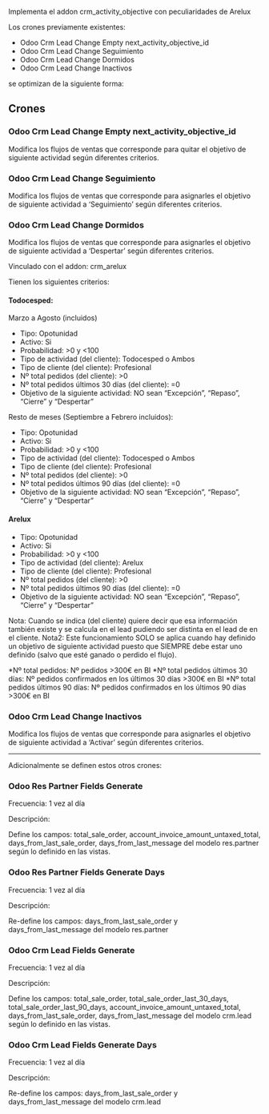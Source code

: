 Implementa el addon crm_activity_objective con peculiaridades de Arelux

Los crones previamente existentes:
- Odoo Crm Lead Change Empty next_activity_objective_id
- Odoo Crm Lead Change Seguimiento
- Odoo Crm Lead Change Dormidos
- Odoo Crm Lead Change Inactivos

se optimizan de la siguiente forma:


## Crones
### Odoo Crm Lead Change Empty next_activity_objective_id
Modifica los flujos de ventas que corresponde para quitar el objetivo de siguiente actividad según diferentes criterios.

### Odoo Crm Lead Change Seguimiento
Modifica los flujos de ventas que corresponde para asignarles el objetivo de siguiente actividad a ‘Seguimiento’ según diferentes criterios.

### Odoo Crm Lead Change Dormidos
Modifica los flujos de ventas que corresponde para asignarles el objetivo de siguiente actividad a ‘Despertar’ según diferentes criterios.

Vinculado con el addon: crm_arelux 

Tienen los siguientes criterios:

#### Todocesped:

Marzo a Agosto (incluidos)
  - Tipo: Opotunidad
  - Activo: Si
  - Probabilidad: >0 y <100
  - Tipo de actividad (del cliente): Todocesped o Ambos
  - Tipo de cliente (del cliente): Profesional
  - Nº total pedidos (del cliente): >0
  - Nº total pedidos últimos 30 días (del cliente): =0
  - Objetivo de la siguiente actividad: NO sean “Excepción”, “Repaso”, “Cierre” y “Despertar”

Resto de meses (Septiembre a Febrero incluidos):
  - Tipo: Opotunidad
  - Activo: Si
  - Probabilidad: >0 y <100
  - Tipo de actividad (del cliente): Todocesped o Ambos
  - Tipo de cliente (del cliente): Profesional
  - Nº total pedidos (del cliente): >0
  - Nº total pedidos últimos 90 días (del cliente): =0
  - Objetivo de la siguiente actividad: NO sean “Excepción”, “Repaso”, “Cierre” y “Despertar”

#### Arelux

  - Tipo: Opotunidad
  - Activo: Si
  - Probabilidad: >0 y <100
  - Tipo de actividad (del cliente): Arelux
  - Tipo de cliente (del cliente): Profesional
  - Nº total pedidos (del cliente): >0
  - Nº total pedidos últimos 90 días (del cliente): =0
  - Objetivo de la siguiente actividad: NO sean “Excepción”, “Repaso”, “Cierre” y “Despertar”

Nota: Cuando se indica (del cliente) quiere decir que esa información también existe y se calcula en el lead pudiendo ser distinta en el lead de en el cliente.
Nota2: Este funcionamiento SOLO se aplica cuando hay definido un objetivo de siguiente actividad puesto que SIEMPRE debe estar uno definido (salvo que esté ganado o perdido el flujo).

*Nº total pedidos: Nº pedidos >300€ en BI
*Nº total pedidos últimos 30 días: Nº pedidos confirmados en los últimos 30 días >300€ en BI
*Nº total pedidos últimos 90 días: Nº pedidos confirmados en los últimos 90 días >300€ en BI


### Odoo Crm Lead Change Inactivos
Modifica los flujos de ventas que corresponde para asignarles el objetivo de siguiente actividad a ‘Activar’ según diferentes criterios.


-----
Adicionalmente se definen estos otros crones:

### Odoo Res Partner Fields Generate
Frecuencia: 1 vez al día

Descripción:

Define los campos: total_sale_order, account_invoice_amount_untaxed_total, days_from_last_sale_order, days_from_last_message del modelo res.partner según lo definido en las vistas.

### Odoo Res Partner Fields Generate Days
Frecuencia: 1 vez al día

Descripción:

Re-define los campos: days_from_last_sale_order y days_from_last_message del modelo res.partner

### Odoo Crm Lead Fields Generate
Frecuencia: 1 vez al día

Descripción:

Define los campos: total_sale_order, total_sale_order_last_30_days, total_sale_order_last_90_days, account_invoice_amount_untaxed_total, days_from_last_sale_order, days_from_last_message del modelo crm.lead según lo definido en las vistas.

### Odoo Crm Lead Fields Generate Days
Frecuencia: 1 vez al día

Descripción:

Re-define los campos: days_from_last_sale_order y days_from_last_message del modelo crm.lead

